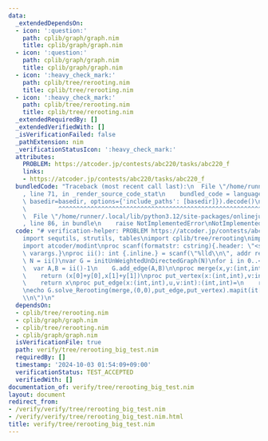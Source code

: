 ```yaml
---
data:
  _extendedDependsOn:
  - icon: ':question:'
    path: cplib/graph/graph.nim
    title: cplib/graph/graph.nim
  - icon: ':question:'
    path: cplib/graph/graph.nim
    title: cplib/graph/graph.nim
  - icon: ':heavy_check_mark:'
    path: cplib/tree/rerooting.nim
    title: cplib/tree/rerooting.nim
  - icon: ':heavy_check_mark:'
    path: cplib/tree/rerooting.nim
    title: cplib/tree/rerooting.nim
  _extendedRequiredBy: []
  _extendedVerifiedWith: []
  _isVerificationFailed: false
  _pathExtension: nim
  _verificationStatusIcon: ':heavy_check_mark:'
  attributes:
    PROBLEM: https://atcoder.jp/contests/abc220/tasks/abc220_f
    links:
    - https://atcoder.jp/contests/abc220/tasks/abc220_f
  bundledCode: "Traceback (most recent call last):\n  File \"/home/runner/.local/lib/python3.12/site-packages/onlinejudge_verify/documentation/build.py\"\
    , line 71, in _render_source_code_stat\n    bundled_code = language.bundle(stat.path,\
    \ basedir=basedir, options={'include_paths': [basedir]}).decode()\n          \
    \         ^^^^^^^^^^^^^^^^^^^^^^^^^^^^^^^^^^^^^^^^^^^^^^^^^^^^^^^^^^^^^^^^^^^^^^^^^^^^^^^^^\n\
    \  File \"/home/runner/.local/lib/python3.12/site-packages/onlinejudge_verify/languages/nim.py\"\
    , line 86, in bundle\n    raise NotImplementedError\nNotImplementedError\n"
  code: "# verification-helper: PROBLEM https://atcoder.jp/contests/abc220/tasks/abc220_f\n\
    import sequtils, strutils, tables\nimport cplib/tree/rerooting\nimport cplib/graph/graph\n\
    import atcoder/modint\nproc scanf(formatstr: cstring){.header: \"<stdio.h>\",\
    \ varargs.}\nproc ii(): int {.inline.} = scanf(\"%lld\\n\", addr result)\nvar\
    \ N = ii()\nvar G = initUnWeightedUnDirectedGraph(N)\nfor i in 0..<(N-1):\n  \
    \  var A,B = ii()-1\n    G.add_edge(A,B)\n\nproc merge(x,y:(int,int)):(int,int)=\n\
    \    return (x[0]+y[0],x[1]+y[1])\nproc put_vertex(x:(int,int),v:int):(int,int)=\n\
    \    return x\nproc put_edge(x:(int,int),u,v:int):(int,int)=\n    return (x[0]+x[1]+1,x[1]+1)\n\
    \necho G.solve_Rerooting(merge,(0,0),put_edge,put_vertex).mapit(it[0]).join(\"\
    \\n\")\n"
  dependsOn:
  - cplib/tree/rerooting.nim
  - cplib/graph/graph.nim
  - cplib/tree/rerooting.nim
  - cplib/graph/graph.nim
  isVerificationFile: true
  path: verify/tree/rerooting_big_test.nim
  requiredBy: []
  timestamp: '2024-10-03 01:54:09+09:00'
  verificationStatus: TEST_ACCEPTED
  verifiedWith: []
documentation_of: verify/tree/rerooting_big_test.nim
layout: document
redirect_from:
- /verify/verify/tree/rerooting_big_test.nim
- /verify/verify/tree/rerooting_big_test.nim.html
title: verify/tree/rerooting_big_test.nim
---
```

